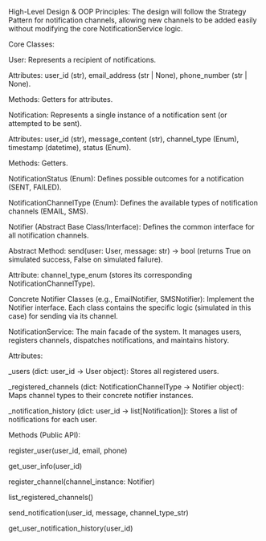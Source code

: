 High-Level Design & OOP Principles:
The design will follow the Strategy Pattern for notification channels, allowing new channels to be added easily without modifying the core NotificationService logic.

Core Classes:

User: Represents a recipient of notifications.

Attributes: user_id (str), email_address (str | None), phone_number (str | None).

Methods: Getters for attributes.

Notification: Represents a single instance of a notification sent (or attempted to be sent).

Attributes: user_id (str), message_content (str), channel_type (Enum), timestamp (datetime), status (Enum).

Methods: Getters.

NotificationStatus (Enum): Defines possible outcomes for a notification (SENT, FAILED).

NotificationChannelType (Enum): Defines the available types of notification channels (EMAIL, SMS).

Notifier (Abstract Base Class/Interface): Defines the common interface for all notification channels.

Abstract Method: send(user: User, message: str) -> bool (returns True on simulated success, False on simulated failure).

Attribute: channel_type_enum (stores its corresponding NotificationChannelType).

Concrete Notifier Classes (e.g., EmailNotifier, SMSNotifier): Implement the Notifier interface. Each class contains the specific logic (simulated in this case) for sending via its channel.

NotificationService: The main facade of the system. It manages users, registers channels, dispatches notifications, and maintains history.

Attributes:

_users (dict: user_id -> User object): Stores all registered users.

_registered_channels (dict: NotificationChannelType -> Notifier object): Maps channel types to their concrete notifier instances.

_notification_history (dict: user_id -> list[Notification]): Stores a list of notifications for each user.

Methods (Public API):

register_user(user_id, email, phone)

get_user_info(user_id)

register_channel(channel_instance: Notifier)

list_registered_channels()

send_notification(user_id, message, channel_type_str)

get_user_notification_history(user_id)

